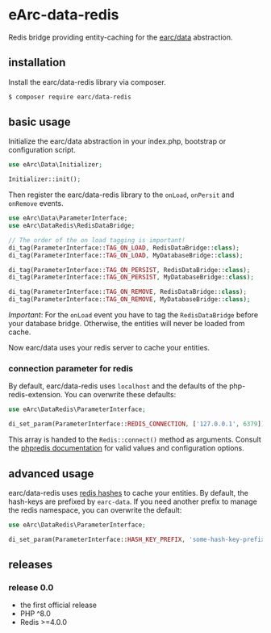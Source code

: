 # eArc-data-redis

Redis bridge providing entity-caching for the [earc/data](https://github.com/Koudela/eArc-data)
abstraction.

## installation

Install the earc/data-redis library via composer.

```bash
$ composer require earc/data-redis
```

## basic usage

Initialize the earc/data abstraction in your index.php, bootstrap or configuration 
script.

```php
use eArc\Data\Initializer;

Initializer::init();
```

Then register the earc/data-redis library to the `onLoad`, `onPersit` and `onRemove` 
events.

```php
use eArc\Data\ParameterInterface;
use eArc\DataRedis\RedisDataBridge;

// The order of the on load tagging is important!
di_tag(ParameterInterface::TAG_ON_LOAD, RedisDataBridge::class);
di_tag(ParameterInterface::TAG_ON_LOAD, MyDatabaseBridge::class);

di_tag(ParameterInterface::TAG_ON_PERSIST, RedisDataBridge::class);
di_tag(ParameterInterface::TAG_ON_PERSIST, MyDatabaseBridge::class);

di_tag(ParameterInterface::TAG_ON_REMOVE, RedisDataBridge::class);
di_tag(ParameterInterface::TAG_ON_REMOVE, MyDatabaseBridge::class);
```

*Important*: For the `onLoad` event you have to tag the `RedisDataBridge` before 
your database bridge. Otherwise, the entities will never be loaded from cache.

Now earc/data uses your redis server to cache your entities.

### connection parameter for redis

By default, earc/data-redis uses `localhost` and the defaults of the php-redis-extension.
You can overwrite these defaults:

```php
use eArc\DataRedis\ParameterInterface;

di_set_param(ParameterInterface::REDIS_CONNECTION, ['127.0.0.1', 6379]);
```

This array is handed to the `Redis::connect()` method as arguments. Consult the 
[phpredis documentation](https://github.com/phpredis/phpredis/#connect-open) for 
valid values and configuration options.

## advanced usage

earc/data-redis uses [redis hashes](https://redis.io/commands#hash) to cache your entities.
By default, the hash-keys are prefixed by `earc-data`. If you need another prefix
to manage the redis namespace, you can overwrite the default:

```php
use eArc\DataRedis\ParameterInterface;

di_set_param(ParameterInterface::HASH_KEY_PREFIX, 'some-hash-key-prefix');
```

## releases

### release 0.0

* the first official release
* PHP ^8.0
* Redis >=4.0.0
